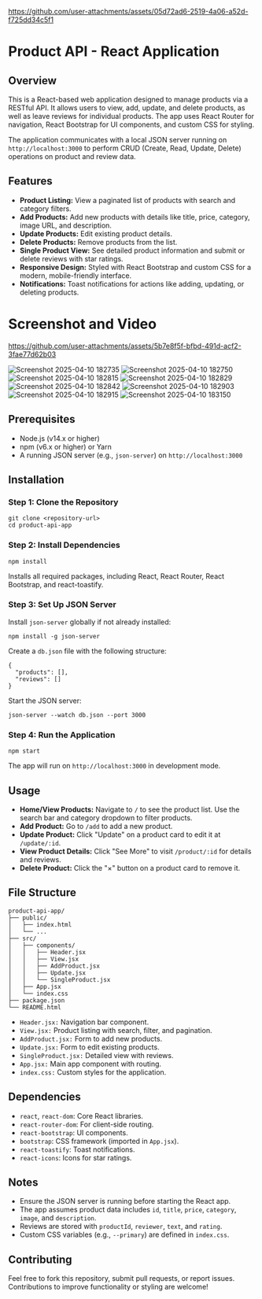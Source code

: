 
https://github.com/user-attachments/assets/05d72ad6-2519-4a06-a52d-f725dd34c5f1

  <h1>Product API - React Application</h1>
        
  <div class="section">
            <h2>Overview</h2>
            <p>
                This is a React-based web application designed to manage products via a RESTful API. It allows users to view, add, update, and delete products, as well as leave reviews for individual products. The app uses React Router for navigation, React Bootstrap for UI components, and custom CSS for styling.
            </p>
            <p>
                The application communicates with a local JSON server running on <code>http://localhost:3000</code> to perform CRUD (Create, Read, Update, Delete) operations on product and review data.
            </p>
        </div>

  <div class="section">
            <h2>Features</h2>
            <ul>
                <li><strong>Product Listing:</strong> View a paginated list of products with search and category filters.</li>
                <li><strong>Add Products:</strong> Add new products with details like title, price, category, image URL, and description.</li>
                <li><strong>Update Products:</strong> Edit existing product details.</li>
                <li><strong>Delete Products:</strong> Remove products from the list.</li>
                <li><strong>Single Product View:</strong> See detailed product information and submit or delete reviews with star ratings.</li>
                <li><strong>Responsive Design:</strong> Styled with React Bootstrap and custom CSS for a modern, mobile-friendly interface.</li>
                <li><strong>Notifications:</strong> Toast notifications for actions like adding, updating, or deleting products.</li>
            </ul>
        </div>

  <div class="section"> 
  <h1>Screenshot and Video</h1>



  



https://github.com/user-attachments/assets/5b7e8f5f-bfbd-491d-acf2-3fae77d62b03





![Screenshot 2025-04-10 182735](https://github.com/user-attachments/assets/3c0d12dc-2319-4f63-b30d-49c666bd09b6)
![Screenshot 2025-04-10 182750](https://github.com/user-attachments/assets/497c8bea-ef4f-4685-86fb-cbbbebc2a786)
![Screenshot 2025-04-10 182815](https://github.com/user-attachments/assets/7053659b-173e-4d45-ade6-3488dcc4a040)
![Screenshot 2025-04-10 182829](https://github.com/user-attachments/assets/ea5d43d9-a27c-462b-af30-6f362f401656)
![Screenshot 2025-04-10 182842](https://github.com/user-attachments/assets/619dd8bf-ce9e-40e4-b931-9e4a3986ac49)
![Screenshot 2025-04-10 182903](https://github.com/user-attachments/assets/bf99bf38-582e-431a-9220-f9d53db99eb0)
![Screenshot 2025-04-10 182915](https://github.com/user-attachments/assets/7419e08c-988e-4722-ad5e-9442a4f72f41)
![Screenshot 2025-04-10 183150](https://github.com/user-attachments/assets/864b3cd3-6d59-4852-94d0-b74ded4cd7e1)




  </div>

  <div class="section">
            <h2>Prerequisites</h2>
            <ul>
                <li>Node.js (v14.x or higher)</li>
                <li>npm (v6.x or higher) or Yarn</li>
                <li>A running JSON server (e.g., <code>json-server</code>) on <code>http://localhost:3000</code></li>
            </ul>
        </div>

  <div class="section">
            <h2>Installation</h2>
            <h3>Step 1: Clone the Repository</h3>
            <pre><code>git clone &lt;repository-url&gt;
cd product-api-app</code></pre>

  <h3>Step 2: Install Dependencies</h3>
            <pre><code>npm install</code></pre>
            <p>Installs all required packages, including React, React Router, React Bootstrap, and react-toastify.</p>

  <h3>Step 3: Set Up JSON Server</h3>
            <p>Install <code>json-server</code> globally if not already installed:</p>
            <pre><code>npm install -g json-server</code></pre>
            <p>Create a <code>db.json</code> file with the following structure:</p>
            <pre><code>{
  "products": [],
  "reviews": []
}</code></pre>
            <p>Start the JSON server:</p>
            <pre><code>json-server --watch db.json --port 3000</code></pre>

<h3>Step 4: Run the Application</h3>
            <pre><code>npm start</code></pre>
            <p>The app will run on <code>http://localhost:3000</code> in development mode.</p>
        </div>

<div class="section">
            <h2>Usage</h2>
            <ul>
                <li><strong>Home/View Products:</strong> Navigate to <code>/</code> to see the product list. Use the search bar and category dropdown to filter products.</li>
                <li><strong>Add Product:</strong> Go to <code>/add</code> to add a new product.</li>
                <li><strong>Update Product:</strong> Click "Update" on a product card to edit it at <code>/update/:id</code>.</li>
                <li><strong>View Product Details:</strong> Click "See More" to visit <code>/product/:id</code> for details and reviews.</li>
                <li><strong>Delete Product:</strong> Click the "×" button on a product card to remove it.</li>
            </ul>
        </div>

 <div class="section">
            <h2>File Structure</h2>
            <pre><code>product-api-app/
├── public/
│   ├── index.html
│   └── ...
├── src/
│   ├── components/
│   │   ├── Header.jsx
│   │   ├── View.jsx
│   │   ├── AddProduct.jsx
│   │   ├── Update.jsx
│   │   └── SingleProduct.jsx
│   ├── App.jsx
│   └── index.css
├── package.json
└── README.html</code></pre>
            <ul>
                <li><code>Header.jsx:</code> Navigation bar component.</li>
                <li><code>View.jsx:</code> Product listing with search, filter, and pagination.</li>
                <li><code>AddProduct.jsx:</code> Form to add new products.</li>
                <li><code>Update.jsx:</code> Form to edit existing products.</li>
                <li><code>SingleProduct.jsx:</code> Detailed view with reviews.</li>
                <li><code>App.jsx:</code> Main app component with routing.</li>
                <li><code>index.css:</code> Custom styles for the application.</li>
            </ul>
        </div>

<div class="section">
            <h2>Dependencies</h2>
            <ul>
                <li><code>react</code>, <code>react-dom</code>: Core React libraries.</li>
                <li><code>react-router-dom</code>: For client-side routing.</li>
                <li><code>react-bootstrap</code>: UI components.</li>
                <li><code>bootstrap</code>: CSS framework (imported in <code>App.jsx</code>).</li>
                <li><code>react-toastify</code>: Toast notifications.</li>
                <li><code>react-icons</code>: Icons for star ratings.</li>
            </ul>
        </div>

 <div class="section">
            <h2>Notes</h2>
            <ul>
                <li>Ensure the JSON server is running before starting the React app.</li>
                <li>The app assumes product data includes <code>id</code>, <code>title</code>, <code>price</code>, <code>category</code>, <code>image</code>, and <code>description</code>.</li>
                <li>Reviews are stored with <code>productId</code>, <code>reviewer</code>, <code>text</code>, and <code>rating</code>.</li>
                <li>Custom CSS variables (e.g., <code>--primary</code>) are defined in <code>index.css</code>.</li>
            </ul>
        </div>

<div class="section">
            <h2>Contributing</h2>
            <p>
                Feel free to fork this repository, submit pull requests, or report issues. Contributions to improve functionality or styling are welcome!
            </p>
        </div>

  
